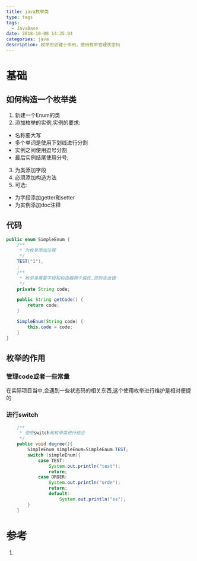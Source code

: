 ```yaml
---
title: java枚举类
type: tags
tags:
  - JavaBase
date: 2018-10-08 14:35:04
categories: java
description: 枚举的创建于作用，使用枚举管理状态码
---
```

# 基础

## 如何构造一个枚举类

1. 新建一个Enum的类
2. 添加枚举的实例,实例的要求:
- 名称要大写
- 多个单词是使用下划线进行分割
- 实例之间使用逗号分割
- 最后实例结尾使用分号;
3. 为类添加字段
4. 必须添加构造方法
5. 可选:
- 为字段添加getter和setter
- 为实例添加doc注释

## 代码
``` java
public enum SimpleEnum {
    /**
     * 为枚举添加注释
     */
    TEST("1"),
    ;
    /**
     * 枚举类需要字段和构造器两个属性,否则会出错
     */
    private String code;

    public String getCode() {
        return code;
    }

    SimpleEnum(String code) {
        this.code = code;
    }
}
```

## 枚举的作用

### 管理code或者一些常量

在实际项目当中,会遇到一些状态码的相关东西,这个使用枚举进行维护是相对便捷的

### 进行switch

``` java
    /**
     * 使用switch和枚举类进行结合
     */
    public void degree(){
        SimpleEnum simpleEnum=SimpleEnum.TEST;
        switch (simpleEnum){
            case TEST:
                System.out.println("test");
                return;
            case ORDER:
                System.out.println("orde");
                return;
                default:
                    System.out.println("ss");
        }
    }
```

# 参考 #
1. 
